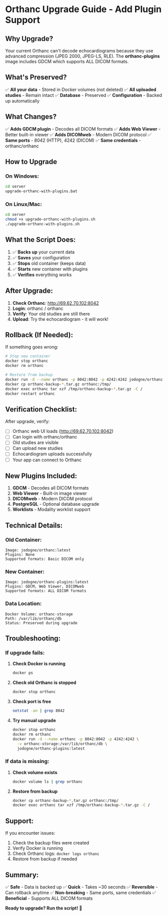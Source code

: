 # Orthanc Upgrade Guide - Add Plugin Support

## Why Upgrade?

Your current Orthanc can't decode echocardiograms because they use advanced compression (JPEG 2000, JPEG-LS, RLE). The **orthanc-plugins** image includes GDCM which supports ALL DICOM formats.

## What's Preserved?

✅ **All your data** - Stored in Docker volumes (not deleted)
✅ **All uploaded studies** - Remain intact
✅ **Database** - Preserved
✅ **Configuration** - Backed up automatically

## What Changes?

✅ **Adds GDCM plugin** - Decodes all DICOM formats
✅ **Adds Web Viewer** - Better built-in viewer
✅ **Adds DICOMweb** - Modern DICOM protocol
✅ **Same ports** - 8042 (HTTP), 4242 (DICOM)
✅ **Same credentials** - orthanc/orthanc

## How to Upgrade

### On Windows:

```bash
cd server
upgrade-orthanc-with-plugins.bat
```

### On Linux/Mac:

```bash
cd server
chmod +x upgrade-orthanc-with-plugins.sh
./upgrade-orthanc-with-plugins.sh
```

## What the Script Does:

1. ✅ **Backs up** your current data
2. ✅ **Saves** your configuration
3. ✅ **Stops** old container (keeps data)
4. ✅ **Starts** new container with plugins
5. ✅ **Verifies** everything works

## After Upgrade:

1. **Check Orthanc**: http://69.62.70.102:8042
2. **Login**: orthanc / orthanc
3. **Verify**: Your old studies are still there
4. **Upload**: Try the echocardiogram - it will work!

## Rollback (If Needed):

If something goes wrong:

```bash
# Stop new container
docker stop orthanc
docker rm orthanc

# Restore from backup
docker run -d --name orthanc -p 8042:8042 -p 4242:4242 jodogne/orthanc:latest
docker cp orthanc-backup-*.tar.gz orthanc:/tmp/
docker exec orthanc tar xzf /tmp/orthanc-backup-*.tar.gz -C /
docker restart orthanc
```

## Verification Checklist:

After upgrade, verify:

- [ ] Orthanc web UI loads (http://69.62.70.102:8042)
- [ ] Can login with orthanc/orthanc
- [ ] Old studies are visible
- [ ] Can upload new studies
- [ ] Echocardiogram uploads successfully
- [ ] Your app can connect to Orthanc

## New Plugins Included:

1. **GDCM** - Decodes all DICOM formats
2. **Web Viewer** - Built-in image viewer
3. **DICOMweb** - Modern DICOM protocol
4. **PostgreSQL** - Optional database upgrade
5. **Worklists** - Modality worklist support

## Technical Details:

### Old Container:
```
Image: jodogne/orthanc:latest
Plugins: None
Supported formats: Basic DICOM only
```

### New Container:
```
Image: jodogne/orthanc-plugins:latest
Plugins: GDCM, Web Viewer, DICOMweb
Supported formats: ALL DICOM formats
```

### Data Location:
```
Docker Volume: orthanc-storage
Path: /var/lib/orthanc/db
Status: Preserved during upgrade
```

## Troubleshooting:

### If upgrade fails:

1. **Check Docker is running**
   ```bash
   docker ps
   ```

2. **Check old Orthanc is stopped**
   ```bash
   docker stop orthanc
   ```

3. **Check port is free**
   ```bash
   netstat -an | grep 8042
   ```

4. **Try manual upgrade**
   ```bash
   docker stop orthanc
   docker rm orthanc
   docker run -d --name orthanc -p 8042:8042 -p 4242:4242 \
     -v orthanc-storage:/var/lib/orthanc/db \
     jodogne/orthanc-plugins:latest
   ```

### If data is missing:

1. **Check volume exists**
   ```bash
   docker volume ls | grep orthanc
   ```

2. **Restore from backup**
   ```bash
   docker cp orthanc-backup-*.tar.gz orthanc:/tmp/
   docker exec orthanc tar xzf /tmp/orthanc-backup-*.tar.gz -C /
   ```

## Support:

If you encounter issues:
1. Check the backup files were created
2. Verify Docker is running
3. Check Orthanc logs: `docker logs orthanc`
4. Restore from backup if needed

## Summary:

✅ **Safe** - Data is backed up
✅ **Quick** - Takes ~30 seconds
✅ **Reversible** - Can rollback anytime
✅ **Non-breaking** - Same ports, same credentials
✅ **Beneficial** - Supports ALL DICOM formats

**Ready to upgrade? Run the script!** 🚀

